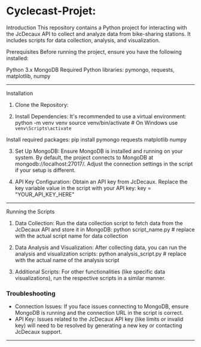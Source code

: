 # Cyclecast-Projet:

Introduction
This repository contains a Python project for interacting with the JcDecaux API to collect and analyze data from bike-sharing stations. It includes scripts for data collection, analysis, and visualization.

Prerequisites
Before running the project, ensure you have the following installed:

Python 3.x
MongoDB
Required Python libraries: pymongo, requests, matplotlib, numpy

---------------------------------------------------------------------------------

Installation
1. Clone the Repository:

2. Install Dependencies:
It's recommended to use a virtual environment:
python -m venv venv
source venv/bin/activate  # On Windows use `venv\Scripts\activate`

Install required packages:
pip install pymongo requests matplotlib numpy

3. Set Up MongoDB:
Ensure MongoDB is installed and running on your system.
By default, the project connects to MongoDB at mongodb://localhost:27017/. Adjust the connection settings in the script if your setup is different.

4. API Key Configuration:
Obtain an API key from JcDecaux.
Replace the key variable value in the script with your API key:
key = "YOUR_API_KEY_HERE"

---------------------------------------------------------------------------------
Running the Scripts

1) Data Collection:
Run the data collection script to fetch data from the JcDecaux API and store it in MongoDB:
python script_name.py  # replace with the actual script name for data collection

2) Data Analysis and Visualization:
After collecting data, you can run the analysis and visualization scripts:
python analysis_script.py  # replace with the actual name of the analysis script

3) Additional Scripts:
For other functionalities (like specific data visualizations), run the respective scripts in a similar manner.


###       Troubleshooting
- Connection Issues: If you face issues connecting to MongoDB, ensure MongoDB is running and the connection URL in the script is correct.
- API Key: Issues related to the JcDecaux API key (like limits or invalid key) will need to be resolved by generating a new key or contacting JcDecaux support.

---------------------------------------------------------------------------------











